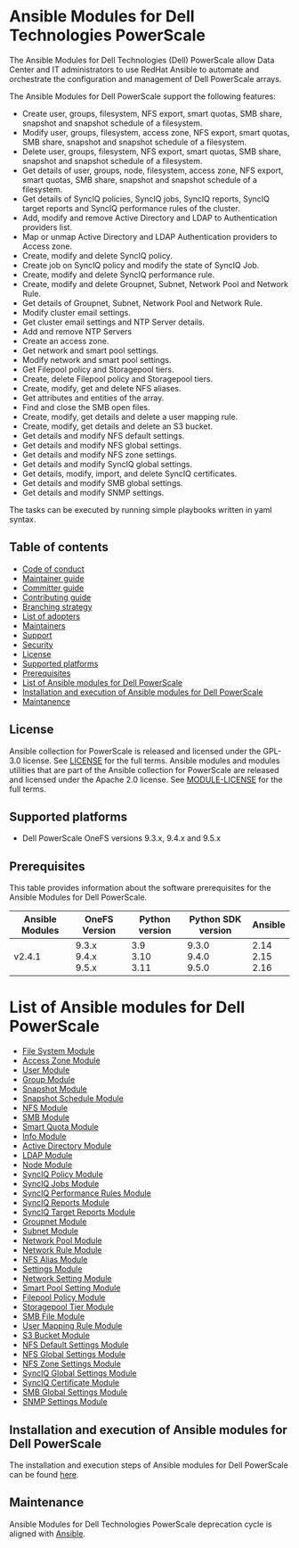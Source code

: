 # Ansible Modules for Dell Technologies PowerScale

The Ansible Modules for Dell Technologies (Dell) PowerScale allow Data Center and IT administrators to use RedHat Ansible to automate and orchestrate the configuration and management of Dell PowerScale arrays.

The Ansible Modules for Dell PowerScale support the following features:
- Create user, groups, filesystem, NFS export, smart quotas, SMB share, snapshot and snapshot schedule of a filesystem.
- Modify user, groups, filesystem, access zone, NFS export, smart quotas, SMB share, snapshot and snapshot schedule of a filesystem.
- Delete user, groups, filesystem, NFS export, smart quotas, SMB share, snapshot and snapshot schedule of a filesystem.
- Get details of user, groups, node, filesystem, access zone, NFS export, smart quotas, SMB share, snapshot and snapshot schedule of a filesystem.
- Get details of SyncIQ policies, SyncIQ jobs, SyncIQ reports, SyncIQ target reports and SyncIQ performance rules of the cluster.
- Add, modify and remove Active Directory and LDAP to Authentication providers list.
- Map or unmap Active Directory and LDAP Authentication providers to Access zone.
- Create, modify and delete SyncIQ policy.
- Create job on SyncIQ policy and modify the state of SyncIQ Job.
- Create, modify and delete SyncIQ performance rule.
- Create, modify and delete Groupnet, Subnet, Network Pool and Network Rule.
- Get details of Groupnet, Subnet, Network Pool and Network Rule.
- Modify cluster email settings.
- Get cluster email settings and NTP Server details.
- Add and remove NTP Servers
- Create an access zone.
- Get network and smart pool settings.
- Modify network and smart pool settings.
- Get Filepool policy and Storagepool tiers.
- Create, delete Filepool policy and Storagepool tiers.
- Create, modify, get and delete NFS aliases.
- Get attributes and entities of the array.
- Find and close the SMB open files.
- Create, modify, get details and delete a user mapping rule.
- Create, modify, get details and delete an S3 bucket.
- Get details and modify NFS default settings.
- Get details and modify NFS global settings.
- Get details and modify NFS zone settings.
- Get details and modify SyncIQ global settings.
- Get details, modify, import, and delete SyncIQ certificates.
- Get details and modify SMB global settings.
- Get details and modify SNMP settings.

The tasks can be executed by running simple playbooks written in yaml syntax.

## Table of contents

* [Code of conduct](https://github.com/dell/ansible-powerscale/blob/2.4.1/docs/CODE_OF_CONDUCT.md)
* [Maintainer guide](https://github.com/dell/ansible-powerscale/blob/2.4.1/docs/MAINTAINER_GUIDE.md)
* [Committer guide](https://github.com/dell/ansible-powerscale/blob/2.4.1/docs/COMMITTER_GUIDE.md)
* [Contributing guide](https://github.com/dell/ansible-powerscale/blob/2.4.1/docs/CONTRIBUTING.md)
* [Branching strategy](https://github.com/dell/ansible-powerscale/blob/2.4.1/docs/BRANCHING.md)
* [List of adopters](https://github.com/dell/ansible-powerscale/blob/2.4.1/docs/ADOPTERS.md)
* [Maintainers](https://github.com/dell/ansible-powerscale/blob/2.4.1/docs/MAINTAINERS.md)
* [Support](https://github.com/dell/ansible-powerscale/blob/2.4.1/docs/SUPPORT.md)
* [Security](https://github.com/dell/ansible-powerscale/blob/2.4.1/docs/SECURITY.md)
* [License](#license)
* [Supported platforms](#supported-platforms)
* [Prerequisites](#prerequisites)
* [List of Ansible modules for Dell PowerScale](#list-of-ansible-modules-for-dell-powerscale)
* [Installation and execution of Ansible modules for Dell PowerScale](#installation-and-execution-of-ansible-modules-for-dell-powerscale)
* [Maintanence](#maintanence)

## License
Ansible collection for PowerScale is released and licensed under the GPL-3.0 license. See [LICENSE](https://github.com/dell/ansible-powerscale/blob/2.4.1/LICENSE) for the full terms. Ansible modules and modules utilities that are part of the Ansible collection for PowerScale are released and licensed under the Apache 2.0 license. See [MODULE-LICENSE](https://github.com/dell/ansible-powerscale/blob/2.4.1/MODULE-LICENSE) for the full terms.

## Supported platforms
  * Dell PowerScale OneFS versions 9.3.x, 9.4.x and 9.5.x

## Prerequisites
This table provides information about the software prerequisites for the Ansible Modules for Dell PowerScale.

| **Ansible Modules** | **OneFS Version** | **Python version** | **Python SDK version** | **Ansible**              |
|---------------------|-----------------------|--------------------|----------------------------|--------------------------|
| v2.4.1 | 9.3.x <br> 9.4.x <br> 9.5.x | 3.9 <br> 3.10 <br> 3.11 | 9.3.0 <br> 9.4.0 <br> 9.5.0 | 2.14 <br> 2.15 <br> 2.16 |

# List of Ansible modules for Dell PowerScale
  * [File System Module](https://github.com/dell/ansible-powerscale/blob/2.4.1/docs/modules/filesystem.rst)
  * [Access Zone Module](https://github.com/dell/ansible-powerscale/blob/2.4.1/docs/modules/accesszone.rst)
  * [User Module](https://github.com/dell/ansible-powerscale/blob/2.4.1/docs/modules/user.rst)
  * [Group Module](https://github.com/dell/ansible-powerscale/blob/2.4.1/docs/modules/group.rst)
  * [Snapshot Module](https://github.com/dell/ansible-powerscale/blob/2.4.1/docs/modules/snapshot.rst)
  * [Snapshot Schedule Module](https://github.com/dell/ansible-powerscale/blob/2.4.1/docs/modules/snapshotschedule.rst)
  * [NFS Module](https://github.com/dell/ansible-powerscale/blob/2.4.1/docs/modules/nfs.rst)
  * [SMB Module](https://github.com/dell/ansible-powerscale/blob/2.4.1/docs/modules/smb.rst)
  * [Smart Quota Module](https://github.com/dell/ansible-powerscale/blob/2.4.1/docs/modules/smartquota.rst)
  * [Info Module](https://github.com/dell/ansible-powerscale/blob/2.4.1/docs/modules/info.rst)
  * [Active Directory Module](https://github.com/dell/ansible-powerscale/blob/2.4.1/docs/modules/ads.rst)
  * [LDAP Module](https://github.com/dell/ansible-powerscale/blob/2.4.1/docs/modules/ldap.rst)
  * [Node Module](https://github.com/dell/ansible-powerscale/blob/2.4.1/docs/modules/node.rst)
  * [SyncIQ Policy Module](https://github.com/dell/ansible-powerscale/blob/2.4.1/docs/modules/synciqpolicy.rst)
  * [SyncIQ Jobs Module](https://github.com/dell/ansible-powerscale/tree/2.4.1/docs/modules/synciqjob.rst)
  * [SyncIQ Performance Rules Module](https://github.com/dell/ansible-powerscale/tree/2.4.1/docs/modules/synciqrules.rst)
  * [SyncIQ Reports Module](https://github.com/dell/ansible-powerscale/tree/2.4.1/docs/modules/synciqreports.rst)
  * [SyncIQ Target Reports Module](https://github.com/dell/ansible-powerscale/tree/2.4.1/docs/modules/synciqtargetreports.rst)
  * [Groupnet Module](https://github.com/dell/ansible-powerscale/tree/2.4.1/docs/modules/groupnet.rst)
  * [Subnet Module](https://github.com/dell/ansible-powerscale/tree/2.4.1/docs/modules/subnet.rst)
  * [Network Pool Module](https://github.com/dell/ansible-powerscale/tree/2.4.1/docs/modules/networkpool.rst)
  * [Network Rule Module](https://github.com/dell/ansible-powerscale/tree/2.4.1/docs/modules/networkrule.rst)
  * [NFS Alias Module](https://github.com/dell/ansible-powerscale/tree/2.4.1/docs/modules/nfs_alias.rst)
  * [Settings Module](https://github.com/dell/ansible-powerscale/tree/2.4.1/docs/modules/settings.rst)
  * [Network Setting Module](https://github.com/dell/ansible-powerscale/blob/2.4.1/docs/modules/networksettings.rst)
  * [Smart Pool Setting Module](https://github.com/dell/ansible-powerscale/blob/2.4.1/docs/modules/smartpoolsettings.rst)
  * [Filepool Policy Module](https://github.com/dell/ansible-powerscale/blob/2.4.1/docs/modules/filepoolpolicy.rst)
  * [Storagepool Tier Module](https://github.com/dell/ansible-powerscale/blob/2.4.1/docs/modules/storagepooltier.rst)
  * [SMB File Module](https://github.com/dell/ansible-powerscale/blob/2.4.1/docs/modules/smb_file.rst)
  * [User Mapping Rule Module](https://github.com/dell/ansible-powerscale/blob/2.4.1/docs/modules/user_mapping_rule.rst)
  * [S3 Bucket Module](https://github.com/dell/ansible-powerscale/blob/2.4.1/docs/modules/s3_bucket.rst)
  * [NFS Default Settings Module](https://github.com/dell/ansible-powerscale/blob/2.4.1/docs/modules/nfs_default_settings.rst)
  * [NFS Global Settings Module](https://github.com/dell/ansible-powerscale/blob/2.4.1/docs/modules/nfs_global_settings.rst)
  * [NFS Zone Settings Module](https://github.com/dell/ansible-powerscale/blob/2.4.1/docs/modules/nfs_zone_settings.rst)
  * [SyncIQ Global Settings Module](https://github.com/dell/ansible-powerscale/blob/2.4.1/docs/modules/synciq_global_settings.rst)
  * [SyncIQ Certificate Module](https://github.com/dell/ansible-powerscale/blob/2.4.1/docs/modules/synciqcertificate.rst)
  * [SMB Global Settings Module](https://github.com/dell/ansible-powerscale/blob/2.4.1/docs/modules/smb_global_settings.rst)
  * [SNMP Settings Module](https://github.com/dell/ansible-powerscale/blob/2.4.1/docs/modules/snmp_settings.rst)


## Installation and execution of Ansible modules for Dell PowerScale
The installation and execution steps of Ansible modules for Dell PowerScale can be found [here](https://github.com/dell/ansible-powerscale/blob/2.4.1/docs/INSTALLATION.md).

## Maintenance
Ansible Modules for Dell Technologies PowerScale deprecation cycle is aligned with [Ansible](https://docs.ansible.com/ansible/latest/dev_guide/module_lifecycle.html).
